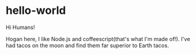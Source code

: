 # hello-world

Hi Humans!

Hogan here, I like Node.js and coffeescript(that's what I'm made of!).
I've had tacos on the moon and find them far superior to Earth tacos.
